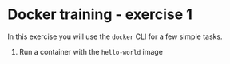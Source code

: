 # Docker training - exercise 1

In this exercise you will use the `docker` CLI for a few simple tasks.

1. Run a container with the `hello-world` image
  

